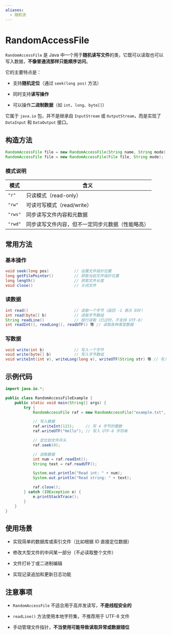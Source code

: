 ```yaml
---
aliases:
  - 随机流
---
```


# RandomAccessFile

`RandomAccessFile` 是 Java 中一个用于**随机读写文件**的类，它既可以读取也可以写入数据，**不像普通流那样只能顺序访问**。

它的主要特点是：

- 支持**随机定位**（通过 `seek(long pos)` 方法）
    
- 同时支持**读写操作**
    
- 可以操作**二进制数据**（如 `int`、`long`、`byte[]`）
    

它属于 `java.io` 包，并不是继承自 `InputStream` 或 `OutputStream`，而是实现了 `DataInput` 和 `DataOutput` 接口。

## 构造方法

```java
RandomAccessFile file = new RandomAccessFile(String name, String mode);
RandomAccessFile file = new RandomAccessFile(File file, String mode);
```

### 模式说明

|模式|含义|
|---|---|
|`"r"`|只读模式（read-only）|
|`"rw"`|可读可写模式（read/write）|
|`"rws"`|同步读写文件内容和元数据|
|`"rwd"`|同步读写文件内容，但不一定同步元数据（性能略高）|

## 常用方法

### 基本操作

```java
void seek(long pos)           // 设置文件指针位置
long getFilePointer()         // 获取当前文件指针位置
long length()                 // 获取文件长度
void close()                  // 关闭文件
```

### 读数据

```java
int read()                    // 读取一个字节（返回 -1 表示 EOF）
int read(byte[] b)            // 读取字节数组
String readLine()             // 按行读取（已过时，不支持 UTF-8）
int readInt(), readLong(), readUTF() 等 // 读取各种类型数据
```

### 写数据

```java
void write(int b)             // 写入一个字节
void write(byte[] b)          // 写入字节数组
void writeInt(int v), writeLong(long v), writeUTF(String str) 等 // 写入各种类型数据
```

## 示例代码

```java
import java.io.*;

public class RandomAccessFileExample {
    public static void main(String[] args) {
        try {
            RandomAccessFile raf = new RandomAccessFile("example.txt", "rw");

            // 写入数据
            raf.writeInt(123);     // 写 4 字节的整数
            raf.writeUTF("Hello"); // 写入 UTF-8 字符串

            // 定位到文件开头
            raf.seek(0);

            // 读取数据
            int num = raf.readInt();
            String text = raf.readUTF();

            System.out.println("Read int: " + num);
            System.out.println("Read string: " + text);

            raf.close();
        } catch (IOException e) {
            e.printStackTrace();
        }
    }
}
```

## 使用场景

- 实现简单的数据库或索引文件（比如根据 ID 直接定位数据）
    
- 修改大型文件的中间某一部分（不必读取整个文件）
    
- 文件打补丁或二进制编辑
    
- 实现记录追加和更新日志功能

## 注意事项

- `RandomAccessFile` 不适合用于高并发读写，**不是线程安全的**
    
- `readLine()` 方法使用本地字符集，不推荐用于 UTF-8 文件
    
- 手动管理文件指针，**不当使用可能导致读取异常或数据错位**
